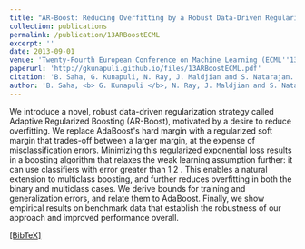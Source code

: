 ```yaml
---
title: "AR-Boost: Reducing Overfitting by a Robust Data-Driven Regularization Strategy"
collection: publications
permalink: /publication/13ARBoostECML
excerpt: ''
date: 2013-09-01
venue: 'Twenty-Fourth European Conference on Machine Learning (ECML''13), Prague, Czech Republic'
paperurl: 'http://gkunapuli.github.io/files/13ARBoostECML.pdf'
citation: 'B. Saha, G. Kunapuli, N. Ray, J. Maldjian and S. Natarajan. <b> AR-Boost: Reducing Overfitting by a Robust Data-Driven Regularization Strategy </b>. <i> Twenty-Fourth European Conference on Machine Learning </i> (ECML''13), Prague, Czech Republic, September 23-27, 2012.'
author: 'B. Saha, <b> G. Kunapuli </b>, N. Ray, J. Maldjian and S. Natarajan'
---
```


We introduce a novel, robust data-driven regularization strategy called Adaptive Regularized Boosting (AR-Boost), motivated by a desire to reduce overfitting. We replace AdaBoost's hard margin with a regularized soft margin that trades-off between a larger margin, at the expense of misclassification errors. Minimizing this regularized exponential loss results in a boosting algorithm that relaxes the weak learning assumption further: it can use classifiers with error greater than 1 2 . This enables a natural extension to multiclass boosting, and further reduces overfitting in both the binary and multiclass cases. We derive bounds for training and generalization errors, and relate them to AdaBoost. Finally, we show empirical results on benchmark data that establish the robustness of our approach and improved performance overall.

[[BibTeX]](http://gkunapuli.github.io/files/13ARBoostECML.bib)
